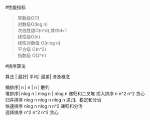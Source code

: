 #性能指标<br>
>常数级O(1)<br>
>对数级O(log n) <br>
>次线性级O(n^d),其中d<1<br>
>线性级O(n)<br>
>线性对数级 O(nlog n)<br>
>平方级 O(n^2) <br>
>指数级 O(2^n)

#排序算法<br>

算法 | 最好| 平均| 最差| 涉及概念

桶排序|  n |  n |   n  |   散列  <br>
堆排序| nlog n | nlog n | nlog n 递归和二叉堆
插入排序 n  n^2 n^2 贪心<br>
归并排序 nlog n nlog n nlog n 递归、稳定和分治<br>
快速排序 nlog n nlog n n^2 递归和分治<br>
选择排序 n^2  n^2 n^2 贪心<br>

